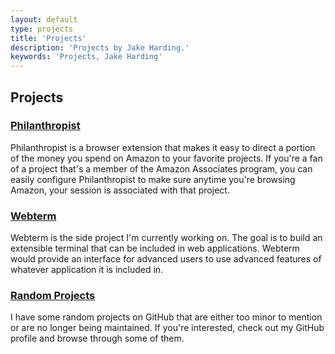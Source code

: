 ```yaml
---
layout: default
type: projects
title: 'Projects'
description: 'Projects by Jake Harding.'
keywords: 'Projects, Jake Harding'
---
```


## Projects

### [Philanthropist](/philanthropist)
Philanthropist is a browser extension that makes it easy to direct a portion of the money you spend on Amazon to your favorite projects. If you're a fan of a project that's a member of the Amazon Associates program, you can easily configure Philanthropist to make sure anytime you're browsing Amazon, your session is associated with that project.

### [Webterm](https://github.com/jharding/webterm)
Webterm is the side project I'm currently working on. The goal is to build an extensible terminal that can be included in web applications. Webterm would provide an interface for advanced users to use advanced features of whatever application it is included in. 

### [Random Projects](https://github.com/jharding)
I have some random projects on GitHub that are either too minor to mention or are no longer being maintained. If you're interested, check out my GitHub profile and browse through some of them.
